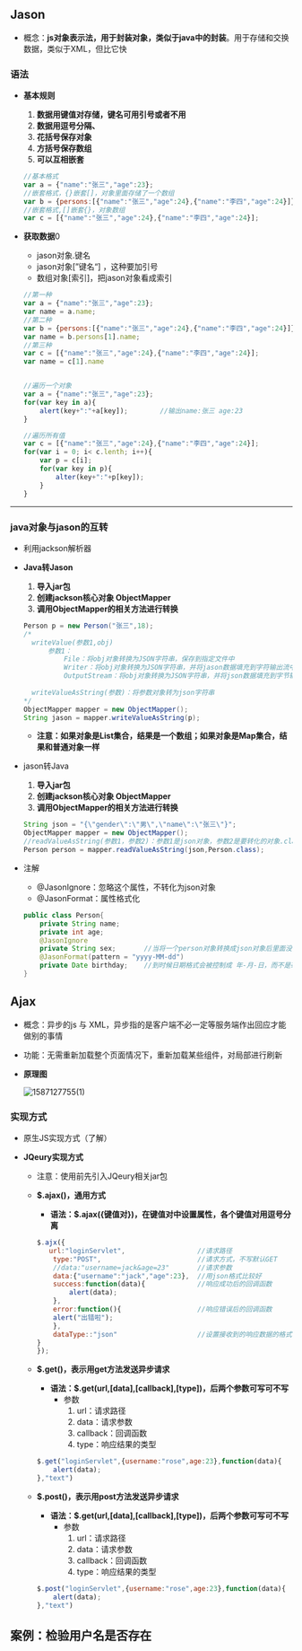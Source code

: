 ## Jason

- 概念：**js对象表示法，用于封装对象，类似于java中的封装**。用于存储和交换数据，类似于XML，但比它快



### 语法

- **基本规则**

  1. **数据用键值对存储，键名可用引号或者不用**
  2. **数据用逗号分隔、**
  3. **花括号保存对象**
  4. **方括号保存数组**
  5. **可以互相嵌套**

  ```javascript
  //基本格式
  var a = {"name":"张三","age":23};
  //嵌套格式，{}嵌套[]，对象里面存储了一个数组
  var b = {persons:[{"name":"张三","age":24},{"name":"李四","age":24}]};
  //嵌套格式,[]嵌套{}，对象数组
  var c = [{"name":"张三","age":24},{"name":"李四","age":24}];
  ```

  

- **获取数据**0

  - jason对象.键名
  - jason对象[”键名“] ，这种要加引号
  - 数组对象[索引]，把jason对象看成索引

  ```javascript
  //第一种
  var a = {"name":"张三","age":23};
  var name = a.name;
  //第二种
  var b = {persons:[{"name":"张三","age":24},{"name":"李四","age":24}]};
  var name = b.persons[1].name;
  //第三种
  var c = [{"name":"张三","age":24},{"name":"李四","age":24}];
  var name = c[1].name
  
  
  //遍历一个对象
  var a = {"name":"张三","age":23};
  for(var key in a){
      alert(key+":"+a[key]);		//输出name:张三 age:23
  }
  
  //遍历所有值
  var c = [{"name":"张三","age":24},{"name":"李四","age":24}];
  for(var i = 0; i< c.lenth; i++){
      var p = c[i];
      for(var key in p){
          alter(key+":"+p[key]);
      }
  }
  ```

  

------



### java对象与jason的互转

- 利用jackson解析器



- **Java转Jason**

  1. **导入jar包**
  2. **创建jackson核心对象 ObjectMapper**
  3. **调用ObjectMapper的相关方法进行转换**

  ```java
  Person p = new Person("张三",18);
  /*
  	writeValue(参数1,obj)
  		参数1：
  			File：将obj对象转换为JSON字符串，保存到指定文件中
  			Writer：将obj对象转换为JSON字符串，并将jason数据填充到字符输出流中
  			OutputStream：将obj对象转换为JSON字符串，并将json数据填充到字节输出流中
  			
  	writeValueAsString(参数)：将参数对象转为json字符串
  */
  ObjectMapper mapper = new ObjectMapper();
  String jason = mapper.writeValueAsString(p);
  ```
  - **注意：如果对象是List集合，结果是一个数组；如果对象是Map集合，结果和普通对象一样**





- jason转Java

  1. **导入jar包**
  2. **创建jackson核心对象 ObjectMapper**
  3. **调用ObjectMapper的相关方法进行转换**

  ```java
  String json = "{\"gender\":\"男\",\"name\":\"张三\"}";
  ObjectMapper mapper = new ObjectMapper();
  //readValueAsString(参数1，参数2)：参数1是json对象，参数2是要转化的对象.class
  Person person = mapper.readValueAsString(json,Person.class);
  ```

  



- 注解

  - @JasonIgnore：忽略这个属性，不转化为json对象
  - @JasonFormat：属性格式化

  ```java
  public class Person{
      private String name;
      private int age;
      @JasonIgnore
      private String sex;   	//当将一个person对象转换成json对象后里面没有sex属性
      @JasonFormat(pattern = "yyyy-MM-dd")
      private Date birthday;	//到时候日期格式会被控制成 年-月-日，而不是毫秒值
  }
  ```

  







## Ajax

- 概念：异步的js 与 XML，异步指的是客户端不必一定等服务端作出回应才能做别的事情



- 功能：无需重新加载整个页面情况下，重新加载某些组件，对局部进行刷新



- **原理图**

  ![1587127755(1)](E:\md资料图片\1587127755(1).png)



### 实现方式

- 原生JS实现方式（了解）



- **JQeury实现方式**

  - 注意：使用前先引入JQeury相关jar包

  

  - **$.ajax()，通用方式**

    - **语法：$.ajax({键值对})，在键值对中设置属性，各个键值对用逗号分离**

    ```javascript
    $.ajx({
       url:"loginServlet",					//请求路径
        type:"POST",						//请求方式，不写默认GET
        //data:"username=jack&age=23"		//请求参数
        data:{"username":"jack","age":23},	//用json格式比较好
        success:function(data){				//响应成功后的回调函数
            alert(data);
        },
        error:function(){					//响应错误后的回调函数
        alert("出错啦");
        },
        dataType::"json"					//设置接收到的响应数据的格式
    }
    });
    ```

  

  

  - **$.get()，表示用get方法发送异步请求**

    - **语法：$.get(url,[data],[callback],[type])，后两个参数可写可不写**
      - 参数
        1. url：请求路径
        2. data：请求参数
        3. callback：回调函数
        4. type：响应结果的类型

    ```javascript
    $.get("loginServlet",{username:"rose",age:23},function(data){
        alert(data);
    },"text")
    ```

    

  

  - **$.post()，表示用post方法发送异步请求**

    - **语法：$.get(url,[data],[callback],[type])，后两个参数可写可不写**
      - 参数
        1. url：请求路径
        2. data：请求参数
        3. callback：回调函数
        4. type：响应结果的类型

    ```javascript
    $.post("loginServlet",{username:"rose",age:23},function(data){
        alert(data);
    },"text")
    ```

    







## 案例：检验用户名是否存在